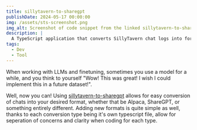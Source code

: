 ```yaml
---
title: sillytavern-to-sharegpt
publishDate: 2024-05-17 00:00:00
img: /assets/sts-screenshot.png
img_alt: Screenshot of code snippet from the linked sillytavern-to-sharegpt application
description: |
  A TypeScript application that converts SillyTavern chat logs into formats suitable for LLM fine-tuning and sharing.
tags:
  - Dev
  - Tool
---
```


When working with LLMs and finetuning, sometimes you use a model for a while, and you think to yourself "Wow! This was great! I wish I could implement this in a future dataset!".

Well, now you can! Using [sillytavern-to-sharegpt](https://github.com/AAbushady/sillytavern-to-sharegpt) allows for easy conversion of chats into your desired format, whether that be Alpaca, ShareGPT, or something entirely different. Adding new formats is quite simple as well, thanks to each conversion type being it's own typescript file, allow for seperation of concerns and clarity when coding for each type.
